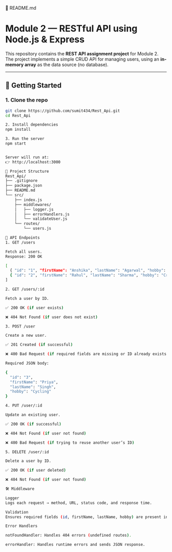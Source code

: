📘 README.md
# Module 2 — RESTful API using Node.js & Express

This repository contains the **REST API assignment project** for Module 2.  
The project implements a simple CRUD API for managing users, using an **in-memory array** as the data source (no database).

---

## 🚀 Getting Started

### 1. Clone the repo
```bash
git clone https://github.com/sumit434/Rest_Api.git
cd Rest_Api

2. Install dependencies
npm install

3. Run the server
npm start


Server will run at:
👉 http://localhost:3000

📂 Project Structure
Rest_Api/
├── .gitignore
├── package.json
├── README.md
└── src/
    ├── index.js
    ├── middlewares/
    │   ├── logger.js
    │   ├── errorHandlers.js
    │   └── validateUser.js
    └── routes/
        └── users.js

📌 API Endpoints
1. GET /users

Fetch all users.
Response: 200 OK

[
  { "id": "1", "firstName": "Anshika", "lastName": "Agarwal", "hobby": "Teaching" },
  { "id": "2", "firstName": "Rahul", "lastName": "Sharma", "hobby": "Cricket" }
]

2. GET /users/:id

Fetch a user by ID.

✅ 200 OK (if user exists)

❌ 404 Not Found (if user does not exist)

3. POST /user

Create a new user.

✅ 201 Created (if successful)

❌ 400 Bad Request (if required fields are missing or ID already exists)

Required JSON body:

{
  "id": "3",
  "firstName": "Priya",
  "lastName": "Singh",
  "hobby": "Cycling"
}

4. PUT /user/:id

Update an existing user.

✅ 200 OK (if successful)

❌ 404 Not Found (if user not found)

❌ 400 Bad Request (if trying to reuse another user’s ID)

5. DELETE /user/:id

Delete a user by ID.

✅ 200 OK (if user deleted)

❌ 404 Not Found (if user not found)

🛠️ Middleware

Logger
Logs each request → method, URL, status code, and response time.

Validation
Ensures required fields (id, firstName, lastName, hobby) are present in POST/PUT requests.

Error Handlers

notFoundHandler: Handles 404 errors (undefined routes).

errorHandler: Handles runtime errors and sends JSON response.
